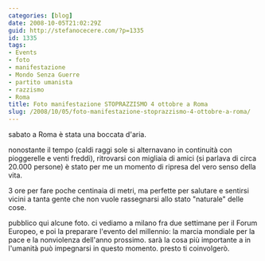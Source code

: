 ```yaml
---
categories: [blog]
date: 2008-10-05T21:02:29Z
guid: http://stefanocecere.com/?p=1335
id: 1335
tags:
- Events
- foto
- manifestazione
- Mondo Senza Guerre
- partito umanista
- razzismo
- Roma
title: Foto manifestazione STOPRAZZISMO 4 ottobre a Roma
slug: /2008/10/05/foto-manifestazione-stoprazzismo-4-ottobre-a-roma/
---
```


sabato a Roma è stata una boccata d'aria.

nonostante il tempo (caldi raggi sole si alternavano in continuità con pioggerelle e venti freddi), ritrovarsi con migliaia di amici (si parlava di circa 20.000 persone) è stato per me un momento di ripresa del vero senso della vita.

3 ore per fare poche centinaia di metri, ma perfette per salutare e sentirsi vicini a tanta gente che non vuole rassegnarsi allo stato "naturale" delle cose.

pubblico qui alcune foto. ci vediamo a milano fra due settimane per il Forum Europeo, e poi la preparare l'evento del millennio: la marcia mondiale per la pace e la nonviolenza dell'anno prossimo. sarà la cosa più importante a in l'umanità può impegnarsi in questo momento. presto ti coinvolgerò.